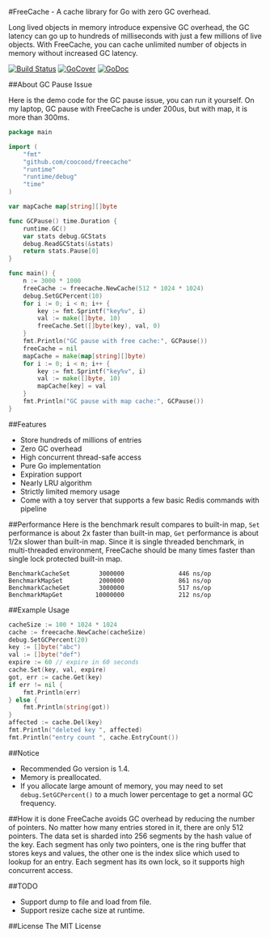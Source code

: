 #FreeCache - A cache library for Go with zero GC overhead.

Long lived objects in memory introduce expensive GC overhead, the GC latency can go up to hundreds of milliseconds with just a few millions of live objects. 
With FreeCache, you can cache unlimited number of objects in memory without increased GC latency. 

[![Build Status](https://travis-ci.org/coocood/freecache.png?branch=master)](https://travis-ci.org/coocood/freecache)
[![GoCover](http://gocover.io/_badge/github.com/coocood/freecache)](http://gocover.io/github.com/coocood/freecache)
[![GoDoc](https://godoc.org/github.com/coocood/freecache?status.svg)](https://godoc.org/github.com/coocood/freecache)

##About GC Pause Issue

Here is the demo code for the GC pause issue, you can run it yourself.
On my laptop, GC pause with FreeCache is under 200us, but with map, it is more than 300ms.

```go
package main

import (
    "fmt"
    "github.com/coocood/freecache"
    "runtime"
    "runtime/debug"
    "time"
)

var mapCache map[string][]byte

func GCPause() time.Duration {
    runtime.GC()
    var stats debug.GCStats
    debug.ReadGCStats(&stats)
    return stats.Pause[0]
}

func main() {
    n := 3000 * 1000
    freeCache := freecache.NewCache(512 * 1024 * 1024)
    debug.SetGCPercent(10)
    for i := 0; i < n; i++ {
        key := fmt.Sprintf("key%v", i)
        val := make([]byte, 10)
        freeCache.Set([]byte(key), val, 0)
    }
    fmt.Println("GC pause with free cache:", GCPause())
    freeCache = nil
    mapCache = make(map[string][]byte)
    for i := 0; i < n; i++ {
        key := fmt.Sprintf("key%v", i)
        val := make([]byte, 10)
        mapCache[key] = val
    }
    fmt.Println("GC pause with map cache:", GCPause())
}
```

##Features
* Store hundreds of millions of entries
* Zero GC overhead
* High concurrent thread-safe access
* Pure Go implementation
* Expiration support
* Nearly LRU algorithm
* Strictly limited memory usage
* Come with a toy server that supports a few basic Redis commands with pipeline

##Performance
Here is the benchmark result compares to built-in map, `Set` performance is about 2x faster than built-in map, `Get` performance is about 1/2x slower than built-in map. Since it is single threaded benchmark, in multi-threaded environment, 
FreeCache should be many times faster than single lock protected built-in map.

    BenchmarkCacheSet        3000000               446 ns/op
    BenchmarkMapSet          2000000               861 ns/op
    BenchmarkCacheGet        3000000               517 ns/op
    BenchmarkMapGet         10000000               212 ns/op

##Example Usage
```go
cacheSize := 100 * 1024 * 1024
cache := freecache.NewCache(cacheSize)
debug.SetGCPercent(20)
key := []byte("abc")
val := []byte("def")
expire := 60 // expire in 60 seconds
cache.Set(key, val, expire)
got, err := cache.Get(key)
if err != nil {
    fmt.Println(err)
} else {
    fmt.Println(string(got))
}
affected := cache.Del(key)
fmt.Println("deleted key ", affected)
fmt.Println("entry count ", cache.EntryCount())
```

##Notice
* Recommended Go version is 1.4.
* Memory is preallocated. 
* If you allocate large amount of memory, you may need to set `debug.SetGCPercent()` 
to a much lower percentage to get a normal GC frequency.

##How it is done
FreeCache avoids GC overhead by reducing the number of pointers.
No matter how many entries stored in it, there are only 512 pointers.
The data set is sharded into 256 segments by the hash value of the key.
Each segment has only two pointers, one is the ring buffer that stores keys and values, 
the other one is the index slice which used to lookup for an entry.
Each segment has its own lock, so it supports high concurrent access.

##TODO
* Support dump to file and load from file.
* Support resize cache size at runtime.

##License
The MIT License
